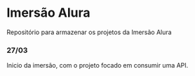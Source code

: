 # Imersão Alura

Repositório para armazenar os projetos da Imersão Alura

### 27/03
Inicio da imersão, com o projeto focado em consumir uma API.
